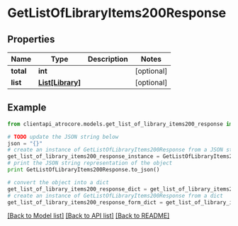 # GetListOfLibraryItems200Response


## Properties
Name | Type | Description | Notes
------------ | ------------- | ------------- | -------------
**total** | **int** |  | [optional] 
**list** | [**List[Library]**](Library.md) |  | [optional] 

## Example

```python
from clientapi_atrocore.models.get_list_of_library_items200_response import GetListOfLibraryItems200Response

# TODO update the JSON string below
json = "{}"
# create an instance of GetListOfLibraryItems200Response from a JSON string
get_list_of_library_items200_response_instance = GetListOfLibraryItems200Response.from_json(json)
# print the JSON string representation of the object
print GetListOfLibraryItems200Response.to_json()

# convert the object into a dict
get_list_of_library_items200_response_dict = get_list_of_library_items200_response_instance.to_dict()
# create an instance of GetListOfLibraryItems200Response from a dict
get_list_of_library_items200_response_form_dict = get_list_of_library_items200_response.from_dict(get_list_of_library_items200_response_dict)
```
[[Back to Model list]](../README.md#documentation-for-models) [[Back to API list]](../README.md#documentation-for-api-endpoints) [[Back to README]](../README.md)



